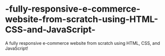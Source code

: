 # -fully-responsive-e-commerce-website-from-scratch-using-HTML-CSS-and-JavaScript-
A  fully responsive e-commerce website from scratch using HTML, CSS, and JavaScript!
